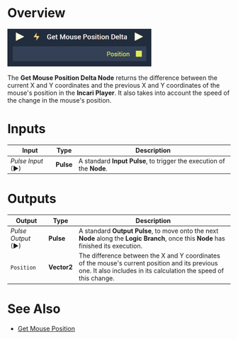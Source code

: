 # Overview

![The Get Mouse Position Delta Node.](../../../.gitbook/assets/getmousepositiondelta.png)

The **Get Mouse Position Delta Node** returns the difference between the current X and Y coordinates and the previous X and Y coordinates of the mouse's position in the **Incari Player**. It also takes into account the speed of the change in the mouse's position. 

# Inputs

|Input|Type|Description|
|---|---|---|
|*Pulse Input* (►)|**Pulse**|A standard **Input Pulse**, to trigger the execution of the **Node**.|

# Outputs

|Output|Type|Description|
|---|---|---|
|*Pulse Output* (►)|**Pulse**|A standard **Output Pulse**, to move onto the next **Node** along the **Logic Branch**, once this **Node** has finished its execution.|
|`Position`|**Vector2**|The difference between the X and Y coordinates of the mouse's current position and its previous one. It also includes in its calculation the speed of this change.|

# See Also

* [Get Mouse Position](getmouseposition.md)